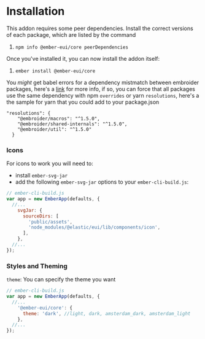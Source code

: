 # Installation

This addon requires some peer dependencies. Install the correct versions of each package, which are listed by the command

1. `npm info @ember-eui/core peerDependencies`


Once you've installed it, you can now install the addon itself:

1. `ember install @ember-eui/core`


You _might_ get babel errors for a dependency mistmatch between embroider packages, here's a [link](https://github.com/embroider-build/embroider/issues/1077) for more info,
if so, you can force that all packages use the same dependency with npm `overrides` or yarn `resolutions`, here's a the sample for yarn that you could add to your package.json

```
"resolutions": {
    "@embroider/macros": "^1.5.0",
    "@embroider/shared-internals": "^1.5.0",
    "@embroider/util": "^1.5.0"
  }
```


### Icons

For icons to work you will need to:

- install `ember-svg-jar`
- add the following `ember-svg-jar` options to your `ember-cli-build.js`:

```javascript
// ember-cli-build.js
var app = new EmberApp(defaults, {
  //...
    svgJar: {
      sourceDirs: [
        'public/assets',
        'node_modules/@elastic/eui/lib/components/icon',
      ],
    },
  //...
});

```


### Styles and Theming

`theme`: You can specify the theme you want  

```javascript
// ember-cli-build.js
var app = new EmberApp(defaults, {
  //...
    '@ember-eui/core': {
      theme: 'dark', //light, dark, amsterdam_dark, amsterdam_light 
    },
  //...
});
```